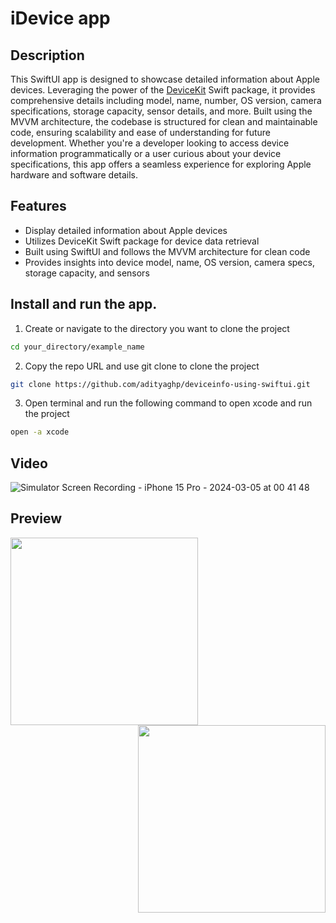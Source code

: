 # iDevice app

## Description


This SwiftUI app is designed to showcase detailed information about Apple devices. Leveraging the power of the [DeviceKit](https://github.com/devicekit/DeviceKit) Swift package, it provides comprehensive details including model, name, number, OS version, camera specifications, storage capacity, sensor details, and more. Built using the MVVM architecture, the codebase is structured for clean and maintainable code, ensuring scalability and ease of understanding for future development. Whether you're a developer looking to access device information programmatically or a user curious about your device specifications, this app offers a seamless experience for exploring Apple hardware and software details.

## Features

* Display detailed information about Apple devices
* Utilizes DeviceKit Swift package for device data retrieval
* Built using SwiftUI and follows the MVVM architecture for clean code
* Provides insights into device model, name, OS version, camera specs, storage capacity, and sensors

## Install and run the app.

1. Create or navigate to the directory you want to clone the project
```bash
cd your_directory/example_name
```
2. Copy the repo URL and use git clone to clone the project
```bash
git clone https://github.com/adityaghp/deviceinfo-using-swiftui.git
```
3. Open terminal and run the following command to open xcode and run the project
```bash
open -a xcode
```
## Video
![Simulator Screen Recording - iPhone 15 Pro - 2024-03-05 at 00 41 48](https://github.com/adityaghp/deviceinfo-using-swiftui/assets/122426326/03c1944f-ba50-4d53-8610-c7d03614cdf3)

## Preview
<img align="left" width="300"  src="https://github.com/adityaghp/deviceinfo-using-swiftui/assets/122426326/9d57bba3-6522-4b07-8d6a-73c0ec81599c">
<img align="right" width="300"  src="https://github.com/adityaghp/deviceinfo-using-swiftui/assets/122426326/2d7310b0-ca7b-4b4a-a1dd-6c9b65d61202">



